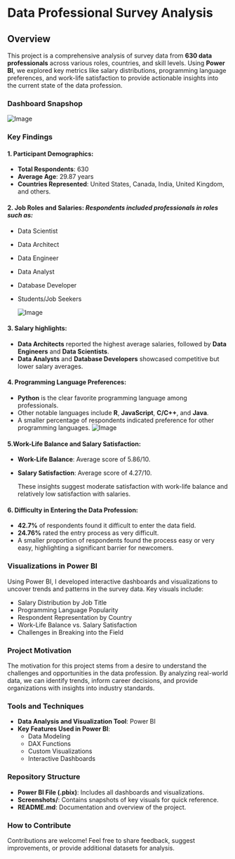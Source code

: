 # Data Professional Survey Analysis

## Overview

This project is a comprehensive analysis of survey data from **630 data professionals** across various roles, countries, and skill levels. Using **Power BI**, we explored key metrics like salary distributions, programming language preferences, and work-life satisfaction to provide actionable insights into the current state of the data profession.

###  Dashboard Snapshop
![Image](https://github.com/user-attachments/assets/a4c45dda-b1aa-44b1-ae52-04f5542f6e7b)

### Key Findings
#### 1. Participant Demographics:

 * **Total Respondents**: 630
* **Average Age**: 29.87 years
* **Countries Represented**: United States, Canada, India, United Kingdom, and others.

#### 2. Job Roles and Salaries: *Respondents included professionals in roles such as:*
- Data Scientist
- Data Architect
- Data Engineer
- Data Analyst
- Database Developer
- Students/Job Seekers

    ![Image](https://github.com/user-attachments/assets/04c9eb47-7fb9-4a90-ac2d-594912452ccf)

#### 3. Salary highlights:
- **Data Architects** reported the highest average salaries, followed by **Data Engineers** and **Data Scientists**.
- **Data Analysts** and **Database Developers** showcased competitive but lower salary averages.

#### 4. Programming Language Preferences:

 - **Python** is the clear favorite programming language among professionals.
- Other notable languages include **R**, **JavaScript**, **C/C++**, and **Java**.
- A smaller percentage of respondents indicated preference for other programming languages.
    ![Image](https://github.com/user-attachments/assets/ef4e28a1-ea43-431e-978f-8a065229bc56)

#### 5.Work-Life Balance and Salary Satisfaction:

- **Work-Life Balance**: Average score of 5.86/10.
- **Salary Satisfaction**: Average score of 4.27/10.
    
    These insights suggest moderate satisfaction with work-life balance and relatively low satisfaction with salaries.
#### 6. Difficulty in Entering the Data Profession:

- **42.7%** of respondents found it difficult to enter the data field.
- **24.76%** rated the entry process as very difficult.
- A smaller proportion of respondents found the process easy or very easy, highlighting a significant barrier for newcomers.
### Visualizations in Power BI
Using Power BI, I developed interactive dashboards and visualizations to uncover trends and patterns in the survey data. Key visuals include:

* Salary Distribution by Job Title
* Programming Language Popularity
* Respondent Representation by Country
* Work-Life Balance vs. Salary Satisfaction
* Challenges in Breaking into the Field
### Project Motivation
The motivation for this project stems from a desire to understand the challenges and opportunities in the data profession. By analyzing real-world data, we can identify trends, inform career decisions, and provide organizations with insights into industry standards.

### Tools and Techniques
* **Data Analysis and Visualization Tool**: Power BI
* **Key Features Used in Power BI**:
    *   Data Modeling
    *   DAX Functions
    *   Custom Visualizations
    *   Interactive Dashboards
### Repository Structure
* **Power BI File (.pbix)**: Includes all dashboards and visualizations.
* **Screenshots/**: Contains snapshots of key visuals for quick reference.
* **README.md**: Documentation and overview of the project.
### How to Contribute
Contributions are welcome! Feel free to share feedback, suggest improvements, or provide additional datasets for analysis.
